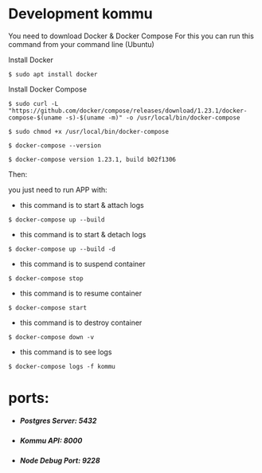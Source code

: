 # Development kommu

You need to download Docker & Docker Compose
For this you can run this command from your command line (Ubuntu)

Install Docker
```
$ sudo apt install docker
```
Install Docker Compose
```
$ sudo curl -L "https://github.com/docker/compose/releases/download/1.23.1/docker-compose-$(uname -s)-$(uname -m)" -o /usr/local/bin/docker-compose
```
```
$ sudo chmod +x /usr/local/bin/docker-compose
```
```
$ docker-compose --version
```
```
$ docker-compose version 1.23.1, build b02f1306
```

Then:

you just need to run APP with:
- this command is to start & attach logs
```
$ docker-compose up --build
```

- this command is to start & detach logs
```
$ docker-compose up --build -d
```

- this command is to suspend container
```
$ docker-compose stop
```

- this command is to resume container
```
$ docker-compose start
```

- this command is to destroy container
```
$ docker-compose down -v
```

- this command is to see logs
```
$ docker-compose logs -f kommu 
```

# ports:
* ##### Postgres Server: 5432
* ##### Kommu API: 8000
* ##### Node Debug Port: 9228

